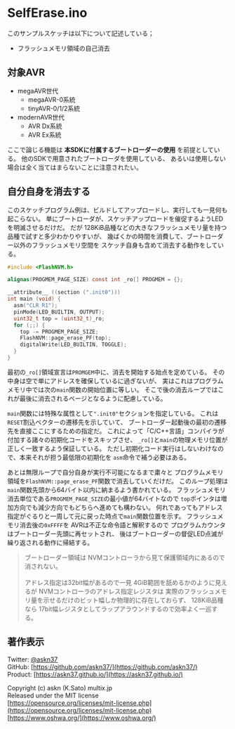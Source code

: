 # SelfErase.ino

このサンプルスケッチは以下について記述している；

- フラッシュメモリ領域の自己消去

## 対象AVR

- megaAVR世代
  - megaAVR-0系統
  - tinyAVR-0/1/2系統
- modernAVR世代
  - AVR Dx系統
  - AVR Ex系統

ここで論じる機能は __本SDKに付属するブートローダーの使用__ を前提としている。
他のSDKで用意されたブートローダを使用している、
あるいは使用しない場合は全く当てはまらないことに注意されたい。

## 自分自身を消去する

このスケッチプログラム例は、ビルドしてアップロードし、実行しても一見何も起こらない。
単にブートローダが、スケッチアップロードを催促するようLEDを明滅させるだけだ。
だが 128KiB品種などの大きなフラッシュメモリ量を持つ品種で試すと多少わかりやすいが、
幾ばくかの時間を消費して、ブートローダー以外のフラッシュメモリ空間を
スケッチ自身も含めて消去する動作をしている。

```c
#include <FlashNVM.h>

alignas(PROGMEM_PAGE_SIZE) const int _ro[] PROGMEM = {};

__attribute__ ((section (".init0")))
int main (void) {
  asm("CLR R1");
  pinMode(LED_BUILTIN, OUTPUT);
  uint32_t top = (uint32_t)_ro;
  for (;;) {
    top -= PROGMEM_PAGE_SIZE;
    FlashNVM::page_erase_PF(top);
    digitalWrite(LED_BUILTIN, TOGGLE);
  }
}
```

最初の`_ro[]`領域宣言は`PROMGEM`中に、消去を開始する始点を定めている。
その中身は空で単にアドレスを確保しているに過ぎないが、
実はこれはプログラムメモリ中では次の`main`関数の開始位置に等しい。
そこで後の消去ループではこれが最後に消去されるページとなるように配慮している。

`main`関数には特殊な属性として`".init0"`セクションを指定している。
これは`RESET`割込ベクターの遷移先を示していて、
ブートローダー起動後の最初の遷移先を直接ここにするための指定だ。
これによって「C/C++言語」コンパイラが付加する諸々の初期化コードをスキップさせ、
`_ro[]`と`main`の物理メモリ位置が正しく一致するよう保証している。
ただし初期化コード実行はしないわけなので、本来それが担う最低限の初期化を
`asm`命令で補う必要はある。

あとは無限ループで自分自身が実行不可能になるまで粛々と
プログラムメモリ領域を`FlashNVM::page_erase_PF`関数で消去していくだけだ。
このループ処理は`main`関数先頭から64バイト以内に納まるよう書かれている。
フラッシュメモリ消去単位である`PROGMEM_PAGE_SIZE`の最小値が64バイトなので
`top`ポインタは増加方向でも減少方向でもどちらへ進めても構わない。
何れであってもアドレス指定がぐるりと一周して元に戻った時点で`main`関数位置を示す。
フラッシュメモリ消去後の`0xFFFF`を AVRは不正な命令語と解釈するので
プログラムカウンタはブートローダー先頭に再セットされ、
後はブートローダーの督促LED点滅が繰り返される動作に帰結する。

> ブートローダー領域は NVMコントローラから見て保護領域内にあるので消されない。\
\
> アドレス指定は32bit幅があるので一見 4GiB範囲を舐めるかのように見えるが
NVMコントローラのアドレス指定レジスタは
実際のフラッシュメモリ量を示せるだけのビット幅しか物理的に存在しておらず、
128KiB品種なら 17bit幅レジスタとしてラップアラウンドするので効率よく一巡する。

## 著作表示

Twitter: [@askn37](https://twitter.com/askn37) \
GitHub: [https://github.com/askn37/](https://github.com/askn37/) \
Product: [https://askn37.github.io/](https://askn37.github.io/)

Copyright (c) askn (K.Sato) multix.jp \
Released under the MIT license \
[https://opensource.org/licenses/mit-license.php](https://opensource.org/licenses/mit-license.php) \
[https://www.oshwa.org/](https://www.oshwa.org/)
